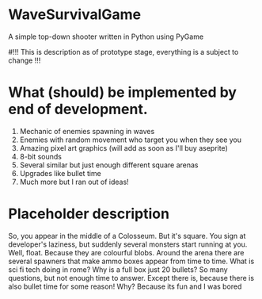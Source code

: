 # WaveSurvivalGame
A simple top-down shooter written in Python using PyGame

#!!! This is description as of prototype stage, everything is a subject to change !!!

# What (should) be implemented by end of development.
1. Mechanic of enemies spawning in waves
2. Enemies with random movement who target you when they see you
3. Amazing pixel art graphics (will add as soon as I'll buy aseprite)
4. 8-bit sounds
5. Several similar but just enough different square arenas
6. Upgrades like bullet time
7. Much more but I ran out of ideas!

# Placeholder description
So, you appear in the middle of a Colosseum. But it's square. 
You sign at developer's laziness, but suddenly several monsters start running at you. Well, float. Because they are colourful blobs.
Around the arena there are several spawners that make ammo boxes appear from time to time. What is sci fi tech doing in rome? Why is a full box just 20 bullets?
So many questions, but not enough time to answer. Except there is, because there is also bullet time for some reason! Why? Because its fun and I was bored

